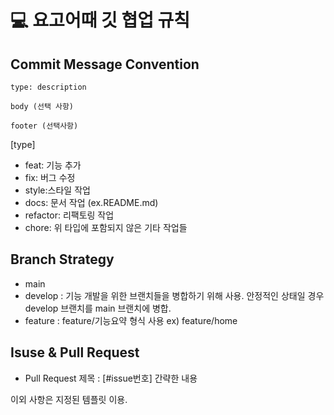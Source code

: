 # 💻 요고어때 깃 협업 규칙

## Commit Message Convention

```
type: description

body (선택 사항)

footer (선택사항)
```

[type] 
- feat: 기능 추가
- fix: 버그 수정
- style:스타일 작업
- docs: 문서 작업 (ex.README.md)
- refactor: 리팩토링 작업
- chore: 위 타입에 포함되지 않은 기타 작업들

## Branch Strategy

- main 
- develop : 기능 개발을 위한 브랜치들을 병합하기 위해 사용. 안정적인 상태일 경우 develop 브랜치를 main 브랜치에 병합.
- feature : feature/기능요약 형식 사용 ex) feature/home

## Isuse & Pull Request 

- Pull Request 제목 : [#issue번호] 간략한 내용

이외 사항은 지정된 템플릿 이용.
